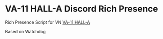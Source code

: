 # VA-11 HALL-A Discord Rich Presence
Rich Presence Script for VN [VA-11 HALL-A](https://waifubartending.com/)

Based on Watchdog